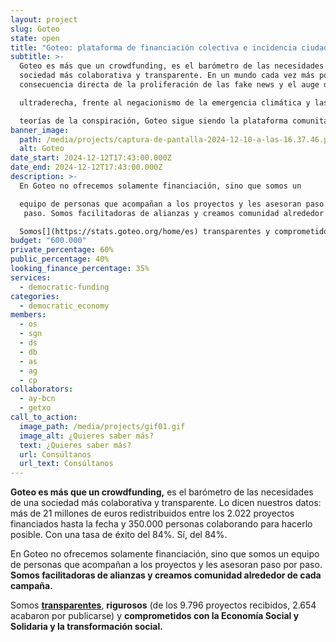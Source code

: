 ```yaml
---
layout: project
slug: Goteo
state: open
title: "Goteo: plataforma de financiación colectiva e incidencia ciudadana"
subtitle: >-
  Goteo es más que un crowdfunding, es el barómetro de las necesidades de una
  sociedad más colaborativa y transparente. En un mundo cada vez más polarizado,
  consecuencia directa de la proliferación de las fake news y el auge de la 

  ultraderecha, frente al negacionismo de la emergencia climática y las 

  teorías de la conspiración, Goteo sigue siendo la plataforma comunitaria de financiación colectiva que construye el futuro entre todas.
banner_image:
  path: /media/projects/captura-de-pantalla-2024-12-10-a-las-16.37.46.png
  alt: Goteo
date_start: 2024-12-12T17:43:00.000Z
date_end: 2024-12-12T17:43:00.000Z
description: >-
  En Goteo no ofrecemos solamente financiación, sino que somos un 

  equipo de personas que acompañan a los proyectos y les asesoran paso por
   paso. Somos facilitadoras de alianzas y creamos comunidad alrededor de cada campaña.

  Somos[](https://stats.goteo.org/home/es) transparentes y comprometidos con la Economía Social y Solidaria y la transformación social.
budget: "600.000"
private_percentage: 60%
public_percentage: 40%
looking_finance_percentage: 35%
services:
  - democratic-funding
categories:
  - democratic_economy
members:
  - os
  - sgn
  - ds
  - db
  - as
  - ag
  - cp
collaborators:
  - ay-bcn
  - getxo
call_to_action:
  image_path: /media/projects/gif01.gif
  image_alt: ¿Quieres saber más?
  text: ¿Quieres saber más?
  url: Consúltanos
  url_text: Consúltanos
---
```

**Goteo es más que un crowdfunding,** es el barómetro de 
las necesidades de una sociedad más colaborativa y transparente. Lo 
dicen nuestros datos: más de 21 millones de euros redistribuidos entre 
los 2.022 proyectos financiados hasta la fecha y 350.000 personas 
colaborando para hacerlo posible. Con una tasa de éxito del 84%. Sí, del
 84%. 

En Goteo no ofrecemos solamente financiación, sino que somos un 
equipo de personas que acompañan a los proyectos y les asesoran paso por
 paso. **Somos facilitadoras de alianzas y creamos comunidad alrededor de cada campaña.**

Somos **[transparentes](https://stats.goteo.org/home/es)**, **rigurosos** (de los 9.796 proyectos recibidos, 2.654 acabaron por publicarse) y **comprometidos con la Economía Social y Solidaria y la transformación social.**
